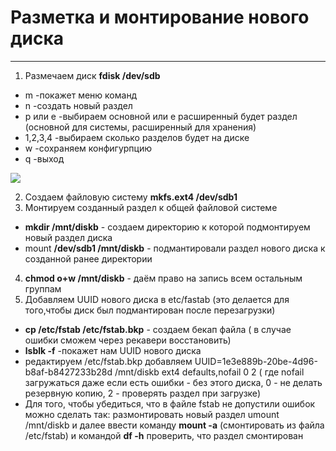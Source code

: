 # Разметка и монтирование нового диска
_ _ _
1. Размечаем диск **fdisk /dev/sdb**
- m -покажет меню команд
- n -создать новый раздел
- p или e -выбираем основной или e расширенный будет раздел (основной для системы, расширенный для хранения)
- 1,2,3,4 -выбираем сколько разделов будет на диске
- w -сохраняем конфигурпцию
- q -выход
  <p align="center">
<image src="https://github.com/LLlMEJIb87/LINUX/blob/main/Диски/Картинки/fdisk_partition.PNG">
</p>

2. Создаем файловую систему **mkfs.ext4 /dev/sdb1**
3. Монтируем созданный раздел к общей файловой системе
- **mkdir /mnt/diskb** - cоздаем директорию к которой подмонтируем новый раздел диска
- mount **/dev/sdb1 /mnt/diskb** - подмантировали раздел нового диска к созданной ранее директории
4. **chmod o+w /mnt/diskb** - даём право на запись всем остальным группам
5. Добавляем UUID нового диска в etc/fastab (это делается для того,чтобы диск был подмантирован после перезагрузки)
- **cp /etc/fstab /etc/fstab.bkp** - cоздаем бекап файла ( в случае ошибки сможем через рекавери восстановить)
- **lsblk -f** -покажет нам UUID нового диска
-  редактируем /etc/fstab.bkp добавляем UUID=1e3e889b-20be-4d96-b8af-b8427233b28d /mnt/diskb ext4 defaults,nofail 0 2 ( где nofail загружаться даже если есть ошибки - без этого диска, 0 - не делать резервную копию, 2 - проверять раздел при загрузке)
- Для того, чтобы убедиться, что в файле fstab не допустили ошибок можно сделать так: размонтировать новый раздел umount /mnt/diskb и далее ввести команду **mount -a** (смонтировать из файла /etc/fstab) и командой **df -h** проверить, что раздел смонтирован
